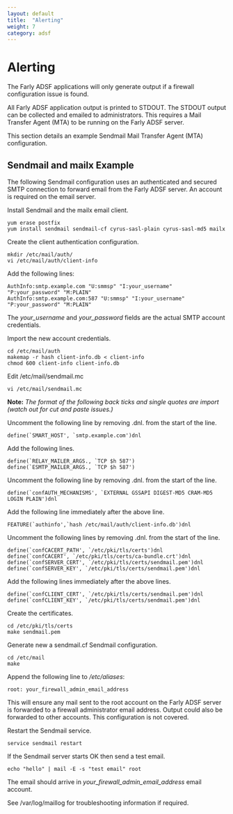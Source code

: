 ```yaml
---
layout: default
title:  "Alerting"
weight: 7
category: adsf
---
```


# Alerting

The Farly ADSF applications will only generate output if a firewall configuration issue is found.

All Farly ADSF application output is printed to STDOUT. The STDOUT output can be collected and emailed to administrators. This requires a Mail Transfer Agent (MTA) to be running on the Farly ADSF server.

This section details an example Sendmail Mail Transfer Agent (MTA) configuration.

## Sendmail and mailx Example

The following Sendmail configuration uses an authenticated and secured SMTP connection to forward email from the Farly ADSF server. An account is required on the email server.

Install Sendmail and the mailx email client.

    yum erase postfix
    yum install sendmail sendmail-cf cyrus-sasl-plain cyrus-sasl-md5 mailx

Create the client authentication configuration.

    mkdir /etc/mail/auth/
    vi /etc/mail/auth/client-info

Add the following lines:

    AuthInfo:smtp.example.com "U:smmsp" "I:your_username" "P:your_password" "M:PLAIN"
    AuthInfo:smtp.example.com:587 "U:smmsp" "I:your_username" "P:your_password" "M:PLAIN"

The *your_username* and *your_password* fields are the actual SMTP account credentials.

Import the new account credentials.

    cd /etc/mail/auth
    makemap -r hash client-info.db < client-info
    chmod 600 client-info client-info.db

Edit /etc/mail/sendmail.mc

    vi /etc/mail/sendmail.mc

**Note:** *The format of the following back ticks and single quotes are import (watch out for cut and paste issues.)*

Uncomment the following line by removing .dnl. from the start of the line.

    define(`SMART_HOST', `smtp.example.com')dnl

Add the following lines.

    define(`RELAY_MAILER_ARGS., `TCP $h 587')
    define(`ESMTP_MAILER_ARGS., `TCP $h 587')

Uncomment the following line by removing .dnl. from the start of the line.

    define(`confAUTH_MECHANISMS', `EXTERNAL GSSAPI DIGEST-MD5 CRAM-MD5 LOGIN PLAIN')dnl

Add the following line immediately after the above line.

    FEATURE(`authinfo',`hash /etc/mail/auth/client-info.db')dnl

Uncomment the following lines by removing .dnl. from the start of the line.

    define(`confCACERT_PATH', `/etc/pki/tls/certs')dnl
    define(`confCACERT', `/etc/pki/tls/certs/ca-bundle.crt')dnl
    define(`confSERVER_CERT', `/etc/pki/tls/certs/sendmail.pem')dnl
    define(`confSERVER_KEY', `/etc/pki/tls/certs/sendmail.pem')dnl

Add the following lines immediately after the above lines.

    define(`confCLIENT_CERT', `/etc/pki/tls/certs/sendmail.pem')dnl
    define(`confCLIENT_KEY', `/etc/pki/tls/certs/sendmail.pem')dnl

Create the certificates.

    cd /etc/pki/tls/certs
    make sendmail.pem

Generate new a sendmail.cf Sendmail configuration.

    cd /etc/mail
    make

Append the following line to */etc/aliases*:

    root: your_firewall_admin_email_address

This will ensure any mail sent to the root account on the Farly ADSF server is forwarded to a firewall administrator email address. Output could also be forwarded to other accounts. This configuration is not covered.

Restart the Sendmail service.

    service sendmail restart

If the Sendmail server starts OK then send a test email.

    echo "hello" | mail -E -s "test email" root

The email should arrive in *your_firewall_admin_email_address* email account.

See /var/log/maillog for troubleshooting information if required.


